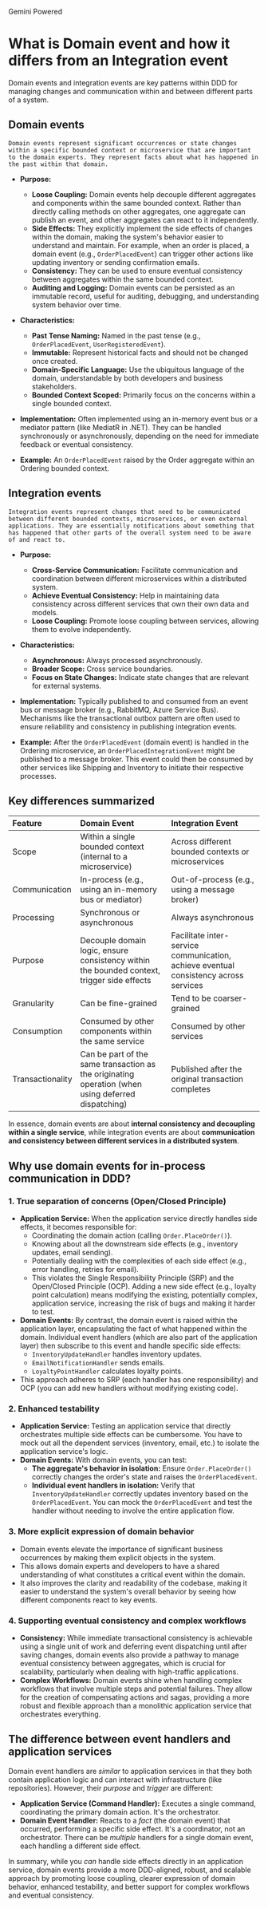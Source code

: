 Gemini Powered

# What is Domain event and how it differs from an Integration event

Domain events and integration events are key patterns within DDD for managing changes and communication within and between different parts of a system.

## Domain events

    Domain events represent significant occurrences or state changes within a specific bounded context or microservice that are important to the domain experts. They represent facts about what has happened in the past within that domain.

*   **Purpose:**
    *   **Loose Coupling:** Domain events help decouple different aggregates and components within the same bounded context. Rather than directly calling methods on other aggregates, one aggregate can publish an event, and other aggregates can react to it independently.
    *   **Side Effects:** They explicitly implement the side effects of changes within the domain, making the system's behavior easier to understand and maintain. For example, when an order is placed, a domain event (e.g., `OrderPlacedEvent`) can trigger other actions like updating inventory or sending confirmation emails.
    *   **Consistency:** They can be used to ensure eventual consistency between aggregates within the same bounded context.
    *   **Auditing and Logging:** Domain events can be persisted as an immutable record, useful for auditing, debugging, and understanding system behavior over time.

*   **Characteristics:**
    *   **Past Tense Naming:** Named in the past tense (e.g., `OrderPlacedEvent`, `UserRegisteredEvent`).
    *   **Immutable:** Represent historical facts and should not be changed once created.
    *   **Domain-Specific Language:** Use the ubiquitous language of the domain, understandable by both developers and business stakeholders.
    *   **Bounded Context Scoped:** Primarily focus on the concerns within a single bounded context.

*   **Implementation:** Often implemented using an in-memory event bus or a mediator pattern (like MediatR in .NET). They can be handled synchronously or asynchronously, depending on the need for immediate feedback or eventual consistency.

*   **Example:** An `OrderPlacedEvent` raised by the Order aggregate within an Ordering bounded context.

## Integration events

    Integration events represent changes that need to be communicated between different bounded contexts, microservices, or even external applications. They are essentially notifications about something that has happened that other parts of the overall system need to be aware of and react to.

*   **Purpose:**
    *   **Cross-Service Communication:** Facilitate communication and coordination between different microservices within a distributed system.
    *   **Achieve Eventual Consistency:** Help in maintaining data consistency across different services that own their own data and models.
    *   **Loose Coupling:** Promote loose coupling between services, allowing them to evolve independently.

*   **Characteristics:**
    *   **Asynchronous:** Always processed asynchronously.
    *   **Broader Scope:** Cross service boundaries.
    *   **Focus on State Changes:** Indicate state changes that are relevant for external systems.

*   **Implementation:** Typically published to and consumed from an event bus or message broker (e.g., RabbitMQ, Azure Service Bus). Mechanisms like the transactional outbox pattern are often used to ensure reliability and consistency in publishing integration events.

*   **Example:** After the `OrderPlacedEvent` (domain event) is handled in the Ordering microservice, an `OrderPlacedIntegrationEvent` might be published to a message broker. This event could then be consumed by other services like Shipping and Inventory to initiate their respective processes.

## Key differences summarized

| Feature            | Domain Event                                                                                  | Integration Event                                                              |
| :----------------- | :-------------------------------------------------------------------------------------------- | :----------------------------------------------------------------------------- |
| Scope              | Within a single bounded context (internal to a microservice)                                  | Across different bounded contexts or microservices                             |
| Communication      | In-process (e.g., using an in-memory bus or mediator)                                         | Out-of-process (e.g., using a message broker)                                  |
| Processing         | Synchronous or asynchronous                                                                   | Always asynchronous                                                            |
| Purpose            | Decouple domain logic, ensure consistency within the bounded context, trigger side effects    | Facilitate inter-service communication, achieve eventual consistency across services |
| Granularity        | Can be fine-grained                                                                           | Tend to be coarser-grained                                                     |
| Consumption        | Consumed by other components within the same service                                          | Consumed by other services                                                     |
| Transactionality   | Can be part of the same transaction as the originating operation (when using deferred dispatching) | Published after the original transaction completes                           |

In essence, domain events are about **internal consistency and decoupling within a single service**, while integration events are about **communication and consistency between different services in a distributed system**.

## Why use domain events for in-process communication in DDD?

### 1. True separation of concerns (Open/Closed Principle)

*   **Application Service:** When the application service directly handles side effects, it becomes responsible for:
    *   Coordinating the domain action (calling `Order.PlaceOrder()`).
    *   Knowing about all the downstream side effects (e.g., inventory updates, email sending).
    *   Potentially dealing with the complexities of each side effect (e.g., error handling, retries for email).
    *   This violates the Single Responsibility Principle (SRP) and the Open/Closed Principle (OCP). Adding a new side effect (e.g., loyalty point calculation) means modifying the existing, potentially complex, application service, increasing the risk of bugs and making it harder to test.
*   **Domain Events:** By contrast, the domain event is raised within the application layer, encapsulating the fact of what happened within the domain. Individual event handlers (which are also part of the application layer) then subscribe to this event and handle specific side effects:
    *   `InventoryUpdateHandler` handles inventory updates.
    *   `EmailNotificationHandler` sends emails.
    *   `LoyaltyPointHandler` calculates loyalty points.
*   This approach adheres to SRP (each handler has one responsibility) and OCP (you can add new handlers without modifying existing code).

### 2. Enhanced testability

*   **Application Service:** Testing an application service that directly orchestrates multiple side effects can be cumbersome. You have to mock out all the dependent services (inventory, email, etc.) to isolate the application service's logic.
*   **Domain Events:** With domain events, you can test:
    *   **The aggregate's behavior in isolation:** Ensure `Order.PlaceOrder()` correctly changes the order's state and raises the `OrderPlacedEvent`.
    *   **Individual event handlers in isolation:** Verify that `InventoryUpdateHandler` correctly updates inventory based on the `OrderPlacedEvent`. You can mock the `OrderPlacedEvent` and test the handler without needing to involve the entire application flow.

### 3. More explicit expression of domain behavior

*   Domain events elevate the importance of significant business occurrences by making them explicit objects in the system.
*   This allows domain experts and developers to have a shared understanding of what constitutes a critical event within the domain.
*   It also improves the clarity and readability of the codebase, making it easier to understand the system's overall behavior by seeing how different components react to key events.

### 4. Supporting eventual consistency and complex workflows

*   **Consistency:** While immediate transactional consistency is achievable using a single unit of work and deferring event dispatching until after saving changes, domain events also provide a pathway to manage eventual consistency between aggregates, which is crucial for scalability, particularly when dealing with high-traffic applications.
*   **Complex Workflows:** Domain events shine when handling complex workflows that involve multiple steps and potential failures. They allow for the creation of compensating actions and sagas, providing a more robust and flexible approach than a monolithic application service that orchestrates everything.

## The difference between event handlers and application services

Domain event handlers are *similar* to application services in that they both contain application logic and can interact with infrastructure (like repositories). However, their *purpose* and *trigger* are different:

*   **Application Service (Command Handler):** Executes a single command, coordinating the primary domain action. It's the orchestrator.
*   **Domain Event Handler:** Reacts to a *fact* (the domain event) that occurred, performing a specific side effect. It's a coordinator, not an orchestrator. There can be *multiple* handlers for a single domain event, each handling a different side effect.

In summary, while you *can* handle side effects directly in an application service, domain events provide a more DDD-aligned, robust, and scalable approach by promoting loose coupling, clearer expression of domain behavior, enhanced testability, and better support for complex workflows and eventual consistency.